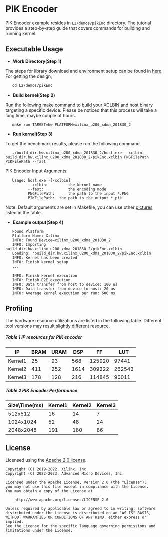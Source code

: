 PIK Encoder
===============

PIK Encoder example resides in ``L2/demos/pikEnc`` directory. The tutorial provides a step-by-step guide that covers commands for building and running kernel.

Executable Usage
----------------

* **Work Directory(Step 1)**

The steps for library download and environment setup can be found in [here](https://github.com/Xilinx/Vitis_Libraries/tree/master/codec/L2/demos#building). For getting the design,

```
   cd L2/demos/pikEnc
```

* **Build kernel(Step 2)**

Run the following make command to build your XCLBIN and host binary targeting a specific device. Please be noticed that this process will take a long time, maybe couple of hours.

```
   make run TARGET=hw PLATFORM=xilinx_u200_xdma_201830_2
```   

* **Run kernel(Step 3)**

To get the benchmark results, please run the following command.

```
   ./build_dir.hw.xilinx_u200_xdma_201830_2/host.exe --xclbin build_dir.hw.xilinx_u200_xdma_201830_2/pikEnc.xclbin PNGFilePath PIKFilePath --fast
```   

PIK Encoder Input Arguments:

```
   Usage: host.exe -[-xclbin]
          --xclbin:         the kernel name
          --fast:           the encoding mode
          PNGFilePath:      the path to the input *.PNG
          PIKFilePath:  the path to the output *.pik
```          

Note: Default arguments are set in Makefile, you can use other [pictures](https://github.com/Xilinx/Vitis_Libraries/tree/master/codec/L2/demos#pictures) listed in the table.

* **Example output(Step 4)** 

```
   Found Platform
   Platform Name: Xilinx
   INFO: Found Device=xilinx_u200_xdma_201830_2
   INFO: Importing build_dir.hw.xilinx_u200_xdma_201830_2/pikEnc.xclbin
   Loading: 'build_dir.hw.xilinx_u200_xdma_201830_2/pikEnc.xclbin'
   INFO: Kernel has been created
   INFO: Finish kernel setup
   ...

   INFO: Finish kernel execution
   INFO: Finish E2E execution
   INFO: Data transfer from host to device: 100 us
   INFO: Data transfer from device to host: 20 us
   INFO: Average kernel execution per run: 600 ms
```

Profiling
---------

The hardware resource utilizations are listed in the following table.
Different tool versions may result slightly different resource.


##### Table 1 IP resources for PIK encoder 

|      IP       |   BRAM   |   URAM   |    DSP   |    FF    |   LUT   |
|---------------|----------|----------|----------|----------|---------|
|    Kernel1    |    25    |    93    |    568   |   125920 |  97441  |
|    Kernel2    |    411   |    252   |    1614  |   309222 |  262543 |
|    Kernel3    |    178   |    128   |    216   |   114845 |  90011  |


##### Table 2 PIK Encoder Performance
      
|   Size\Time(ms)  |  Kernel1  |  Kernel2  |  Kernel3  |
|------------------|-----------|-----------|-----------|
|     512x512      |    16     |    14     |     7     |
|    1024x1024     |    52     |    48     |    24     |
|    2048x2048     |    191    |    180    |    86     |

## License

Licensed using the [Apache 2.0 license](https://www.apache.org/licenses/LICENSE-2.0).

    Copyright (C) 2019-2022, Xilinx, Inc.
    Copyright (C) 2022-2023, Advanced Micro Devices, Inc.
    
    Licensed under the Apache License, Version 2.0 (the "License");
    you may not use this file except in compliance with the License.
    You may obtain a copy of the License at
    
        http://www.apache.org/licenses/LICENSE-2.0
    
    Unless required by applicable law or agreed to in writing, software
    distributed under the License is distributed on an "AS IS" BASIS,
    WITHOUT WARRANTIES OR CONDITIONS OF ANY KIND, either express or implied.
    See the License for the specific language governing permissions and
    limitations under the License.



